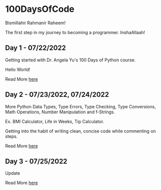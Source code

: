 # 100DaysOfCode

Bismillahir Rahmanir Raheem!

The first step in my journey to becoming a programmer. InshaAllaah!

## Day 1 - 07/22/2022

Getting started with Dr. Angela Yu's 100 Days of Python course.

Hello World!

Read More [here](https://github.com/solitaire286/100DaysOfCode/blob/main/Day%201/Log-1.md)

## Day 2 - 07/23/2022, 07/24/2022

More Python Data Types, Type Errors, Type Checking, Type Conversions, Math Operations, Number Manipulation and f-Strings.

Ex. BMI Calculator, Life in Weeks, Tip Calculator.

Getting into the habit of writing clean, concise code while commenting on steps.

Read More [here](https://github.com/solitaire286/100DaysOfCode/blob/main/Day%202/Log-2.md)

## Day 3 - 07/25/2022

Update

Read More [here](https://github.com/solitaire286/100DaysOfCode/blob/main/Day%201/Log-1.md)
